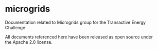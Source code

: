 # microgrids
Documentation related to Microgrids group for the Transactive Energy Challenge

All documents referenced here have been released as open source under the Apache 2.0 license.

